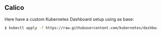 ## Calico

Here have a custom Kubernetes Dashboard setup using as base:

```bash
$ kubectl apply -f https://raw.githubusercontent.com/kubernetes/dashboard/v2.3.0/aio/deploy/recommended.yaml
```

